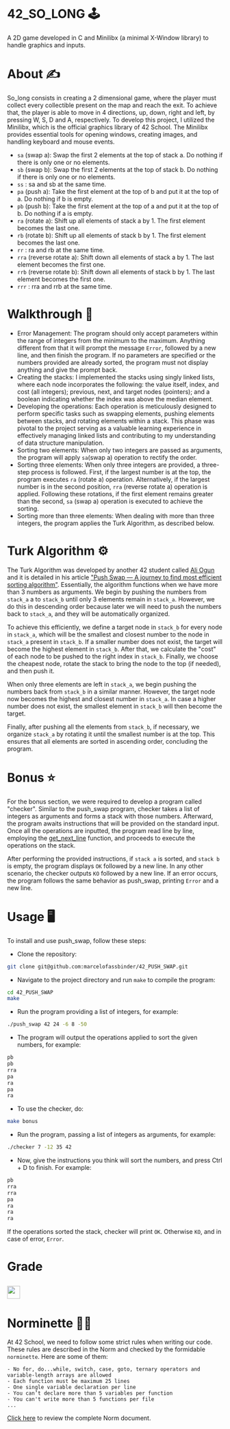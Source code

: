# 42_SO_LONG 🕹️
A 2D game developed in C and Minilibx (a minimal X-Window library) to handle graphics and inputs.
# About ✍
So_long consists in creating a 2 dimensional game, where the player must collect every collectible present on the map and reach the exit. To achieve that, the player is able to move in 4 directions, up, down, right and left, by pressing W, S, D and A, respectively. To develop this project, I utilized the Minilibx, which is the official graphics library of 42 School. The Minilibx provides essential tools for opening windows, creating images, and handling keyboard and mouse events.

- `sa` (swap a): Swap the first 2 elements at the top of stack a. Do nothing if there is only one or no elements.
- `sb` (swap b): Swap the first 2 elements at the top of stack b. Do nothing if there is only one or no elements.
- `ss` : sa and sb at the same time.
- `pa` (push a): Take the first element at the top of b and put it at the top of a. Do nothing if b is empty.
- `pb` (push b): Take the first element at the top of a and put it at the top of b. Do nothing if a is empty.
- `ra` (rotate a): Shift up all elements of stack a by 1. The first element becomes the last one.
- `rb` (rotate b): Shift up all elements of stack b by 1. The first element becomes the last one.
- `rr` : ra and rb at the same time.
- `rra` (reverse rotate a): Shift down all elements of stack a by 1. The last element becomes the first one.
- `rrb` (reverse rotate b): Shift down all elements of stack b by 1. The last element becomes the first one.
- `rrr` : rra and rrb at the same time.
#  Walkthrough 🧩
- Error Management: The program should only accept parameters within the range of integers from the minimum to the maximum. Anything different from that it will prompt the message ``Error``, followed by a new line, and then finish the program. If no parameters are specified or the numbers provided are already sorted, the program must not display anything and give the prompt back.
- Creating the stacks: I implemented the stacks using singly linked lists, where each node incorporates the following: the value itself, index, and cost (all integers); previous, next, and target nodes (pointers); and a boolean indicating whether the index was above the median element.
- Developing the operations: Each operation is meticulously designed to perform specific tasks such as swapping elements, pushing elements between stacks, and rotating elements within a stack. This phase was pivotal to the project serving as a valuable learning experience in effectively managing linked lists and contributing to my understanding of data structure manipulation.
- Sorting two elements: When only two integers are passed as arguments, the program will apply ``sa``(swap a) operation to rectify the order.
- Sorting three elements: When only three integers are provided, a three-step process is followed. First, if the largest number is at the top, the program executes ``ra`` (rotate a) operation. Alternatively, if the largest number is in the second position, ``rra`` (reverse rotate a) operation is applied. Following these rotations, if the first element remains greater than the second, ``sa`` (swap a) operation is executed to achieve the sorting.
- Sorting more than three elements: When dealing with more than three integers, the program applies the Turk Algorithm, as described below.
# Turk Algorithm ⚙️
The Turk Algorithm was developed by another 42 student called [Ali Ogun](https://github.com/ayogun) and it is detailed in his article ["Push Swap — A journey to find most efficient sorting algorithm"](https://medium.com/@ayogun/push-swap-c1f5d2d41e97). Essentially, the algorithm functions when we have more than 3 numbers as arguments. We begin by pushing the numbers from ``stack_a`` a to ``stack_b`` until only 3 elements remain in ``stack_a``. However, we do this in descending order because later we will need to push the numbers back to ``stack_a``, and they will be automatically organized.

To achieve this efficiently, we define a target node in ``stack_b`` for every node in ``stack_a``, which will be the smallest and closest number to the node in ``stack_a`` present in ``stack_b``. If a smaller number does not exist, the target will become the highest element in ``stack_b``. After that, we calculate the "cost" of each node to be pushed to the right index in ``stack_b``. Finally, we choose the cheapest node, rotate the stack to bring the node to the top (if needed), and then push it.

When only three elements are left in ``stack_a``, we begin pushing the numbers back from ``stack_b`` in a similar manner. However, the target node now becomes the highest and closest number in ``stack_a``. In case a higher number does not exist, the smallest element in ``stack_b`` will then become the target.

Finally, after pushing all the elements from ``stack_b``, if necessary, we organize ``stack_a`` by rotating it until the smallest number is at the top. This ensures that all elements are sorted in ascending order, concluding the program.

# Bonus ⭐
For the bonus section, we were required to develop a program called "checker". Similar to the push_swap program, checker takes a list of integers as arguments and forms a stack with those numbers. Afterward, the program awaits instructions that will be provided on the standard input. Once all the operations are inputted, the program read line by line, employing the [get_next_line](https://github.com/marcelofassbinder/42_GET_NEXT_LINE) function, and proceeds to execute the operations on the stack.

After performing the provided instructions, if ``stack a`` is sorted, and ``stack b`` is empty, the program displays ``OK`` followed by a new line. In any other scenario, the checker outputs ``KO`` followed by a new line. If an error occurs, the program follows the same behavior as push_swap, printing ``Error`` and a new line.

# Usage 🖥️
To install and use push_swap, follow these steps:
- Clone the repository:
```bash
git clone git@github.com:marcelofassbinder/42_PUSH_SWAP.git
```
- Navigate to the project directory and run ``make`` to compile the program:
```bash
cd 42_PUSH_SWAP
make
```
- Run the program providing a list of integers, for example:
```bash
./push_swap 42 24 -6 8 -50
```
- The program will output the operations applied to sort the given numbers, for example:
```bash
pb
pb
rra
pa
ra
pa
ra
```
- To use the checker, do:
```bash
make bonus
```
- Run the program, passing a list of integers as arguments, for example:
```bash
./checker 7 -12 35 42
```
- Now, give the instructions you think will sort the numbers, and press Ctrl + D to finish. For example:
 ```bash
 pb
rra
rra
pa
ra
ra
ra
```
If the operations sorted the stack, checker will print ``OK``. Otherwise ``KO``, and in case of error, ``Error``.

# Grade  <p><img height="30px" src="https://img.shields.io/badge/-125%20%2F%20100-success" /></p>

# Norminette 💂🏻
At 42 School, we need to follow some strict rules when writing our code. These rules are described in the Norm and checked by the formidable `norminette`. Here are some of them:
```
- No for, do...while, switch, case, goto, ternary operators and variable-length arrays are allowed
- Each function must be maximum 25 lines
- One single variable declaration per line
- You can’t declare more than 5 variables per function
- You can't write more than 5 functions per file
...
```
[Click here](https://github.com/42School/norminette/blob/master/pdf/en.norm.pdf) to review the complete Norm document.
